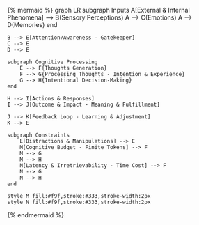 {% mermaid %}
graph LR
    subgraph Inputs
        A[External & Internal Phenomena] --> B(Sensory Perceptions)
        A --> C(Emotions)
        A --> D(Memories)
    end

    B --> E[Attention/Awareness - Gatekeeper]
    C --> E
    D --> E

    subgraph Cognitive Processing
        E --> F{Thoughts Generation}
        F --> G{Processing Thoughts - Intention & Experience}
        G --> H{Intentional Decision-Making}
    end

    H --> I[Actions & Responses]
    I --> J[Outcome & Impact - Meaning & Fulfillment]

    J --> K[Feedback Loop - Learning & Adjustment]
    K --> E

    subgraph Constraints
        L[Distractions & Manipulations] --> E
        M[Cognitive Budget - Finite Tokens] --> F
        M --> G
        M --> H
        N[Latency & Irretrievability - Time Cost] --> F
        N --> G
        N --> H
    end

    style M fill:#f9f,stroke:#333,stroke-width:2px
    style N fill:#f9f,stroke:#333,stroke-width:2px
{% endmermaid %}
